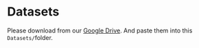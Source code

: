 # Datasets

Please download from our [Google Drive](https://drive.google.com/drive/folders/17qE_Kdf9r7E4BIlkSvyIp0YSoTT4gEqq?usp=share_link). And paste them into this `Datasets/`folder.